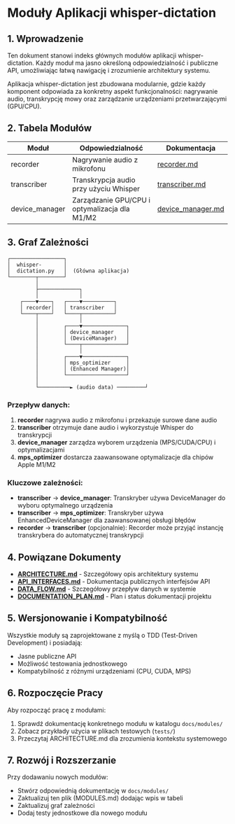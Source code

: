 # Moduły Aplikacji whisper-dictation

## 1. Wprowadzenie

Ten dokument stanowi indeks głównych modułów aplikacji whisper-dictation. Każdy moduł ma jasno określoną odpowiedzialność i publiczne API, umożliwiając łatwą nawigację i zrozumienie architektury systemu.

Aplikacja whisper-dictation jest zbudowana modularnie, gdzie każdy komponent odpowiada za konkretny aspekt funkcjonalności: nagrywanie audio, transkrypcję mowy oraz zarządzanie urządzeniami przetwarzającymi (GPU/CPU).

## 2. Tabela Modułów

| Moduł | Odpowiedzialność | Dokumentacja |
|-------|------------------|--------------|
| recorder | Nagrywanie audio z mikrofonu | [recorder.md](./modules/recorder.md) |
| transcriber | Transkrypcja audio przy użyciu Whisper | [transcriber.md](./modules/transcriber.md) |
| device_manager | Zarządzanie GPU/CPU i optymalizacja dla M1/M2 | [device_manager.md](./modules/device_manager.md) |

## 3. Graf Zależności

```
┌─────────────────┐
│  whisper-       │
│  dictation.py   │  (Główna aplikacja)
└────────┬────────┘
         │
         ├─────────────┐
         │             │
    ┌────▼────┐   ┌────▼──────────┐
    │ recorder│   │ transcriber   │
    └────┬────┘   └────┬──────────┘
         │             │
         │        ┌────▼──────────────┐
         │        │ device_manager    │
         │        │ (DeviceManager)   │
         │        └────┬──────────────┘
         │             │
         │        ┌────▼──────────────┐
         │        │ mps_optimizer     │
         │        │ (Enhanced Manager)│
         │        └───────────────────┘
         │
         └──────────► (audio data) ─────────┘
```

### Przepływ danych:

1. **recorder** nagrywa audio z mikrofonu i przekazuje surowe dane audio
2. **transcriber** otrzymuje dane audio i wykorzystuje Whisper do transkrypcji
3. **device_manager** zarządza wyborem urządzenia (MPS/CUDA/CPU) i optymalizacjami
4. **mps_optimizer** dostarcza zaawansowane optymalizacje dla chipów Apple M1/M2

### Kluczowe zależności:

- **transcriber** → **device_manager**: Transkryber używa DeviceManager do wyboru optymalnego urządzenia
- **transcriber** → **mps_optimizer**: Transkryber używa EnhancedDeviceManager dla zaawansowanej obsługi błędów
- **recorder** → **transcriber** (opcjonalnie): Recorder może przyjąć instancję transkrybera do automatycznej transkrypcji

## 4. Powiązane Dokumenty

- **[ARCHITECTURE.md](./ARCHITECTURE.md)** - Szczegółowy opis architektury systemu
- **[API_INTERFACES.md](./API_INTERFACES.md)** - Dokumentacja publicznych interfejsów API
- **[DATA_FLOW.md](./DATA_FLOW.md)** - Szczegółowy przepływ danych w systemie
- **[DOCUMENTATION_PLAN.md](./DOCUMENTATION_PLAN.md)** - Plan i status dokumentacji projektu

## 5. Wersjonowanie i Kompatybilność

Wszystkie moduły są zaprojektowane z myślą o TDD (Test-Driven Development) i posiadają:
- Jasne publiczne API
- Możliwość testowania jednostkowego
- Kompatybilność z różnymi urządzeniami (CPU, CUDA, MPS)

## 6. Rozpoczęcie Pracy

Aby rozpocząć pracę z modułami:

1. Sprawdź dokumentację konkretnego modułu w katalogu `docs/modules/`
2. Zobacz przykłady użycia w plikach testowych (`tests/`)
3. Przeczytaj ARCHITECTURE.md dla zrozumienia kontekstu systemowego

## 7. Rozwój i Rozszerzanie

Przy dodawaniu nowych modułów:
- Stwórz odpowiednią dokumentację w `docs/modules/`
- Zaktualizuj ten plik (MODULES.md) dodając wpis w tabeli
- Zaktualizuj graf zależności
- Dodaj testy jednostkowe dla nowego modułu
